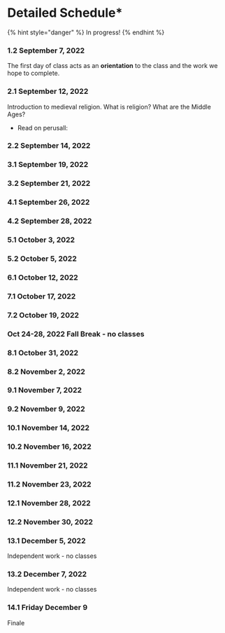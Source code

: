# Detailed Schedule\*

{% hint style="danger" %}
In progress!
{% endhint %}

### 1.2 September 7, 2022

The first day of class acts as an **orientation** to the class and the work we hope to complete.

### 2.1 September 12, 2022

Introduction to medieval religion. What is religion? What are the Middle Ages?

* Read on perusall:&#x20;

### 2.2 September 14, 2022



### 3.1 September 19, 2022



### 3.2 September 21, 2022



### 4.1 September 26, 2022



### 4.2 September 28, 2022



### 5.1 October 3, 2022



### 5.2 October 5, 2022



### 6.1 October 12, 2022



### 7.1 October 17, 2022



### 7.2 October 19, 2022



### **Oct 24-28, 2022 Fall Break - no classes**

### 8.1 October 31, 2022



### 8.2 November 2, 2022



### 9.1 November 7, 2022



### 9.2 November 9, 2022



### 10.1 November 14, 2022



### 10.2 November 16, 2022



### 11.1 November 21, 2022



### 11.2 November 23, 2022



### 12.1 November 28, 2022



### 12.2 November 30, 2022



### 13.1 December 5, 2022

Independent work - no classes

### 13.2 December 7, 2022

Independent work - no classes

### **14.1 Friday December 9**

Finale
